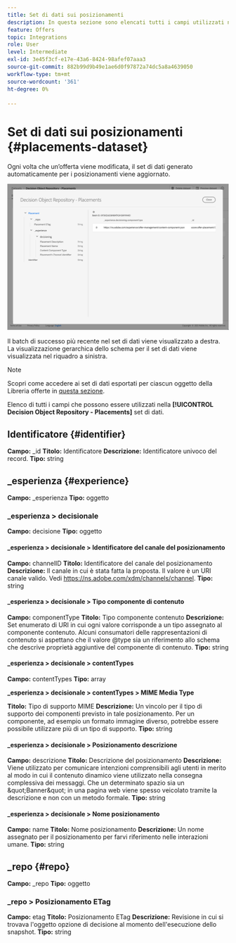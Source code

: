 ```yaml
---
title: Set di dati sui posizionamenti
description: In questa sezione sono elencati tutti i campi utilizzati nel set di dati esportato per i posizionamenti
feature: Offers
topic: Integrations
role: User
level: Intermediate
exl-id: 3e45f3cf-e17e-43a6-8424-98afef07aaa3
source-git-commit: 882b99d9b49e1ae6d0f97872a74dc5a8a4639050
workflow-type: tm+mt
source-wordcount: '361'
ht-degree: 0%

---
```


# Set di dati sui posizionamenti {#placements-dataset}

Ogni volta che un’offerta viene modificata, il set di dati generato automaticamente per i posizionamenti viene aggiornato.

![](../assets/dataset-placements.png)

Il batch di successo più recente nel set di dati viene visualizzato a destra. La visualizzazione gerarchica dello schema per il set di dati viene visualizzata nel riquadro a sinistra.

>[!NOTE]
>
>Scopri come accedere ai set di dati esportati per ciascun oggetto della Libreria offerte in [questa sezione](../export-catalog/access-dataset.md).

Elenco di tutti i campi che possono essere utilizzati nella **[!UICONTROL Decision Object Repository - Placements]** set di dati.

<!--A placement describes a location or place in a personalized message. It is used to set technical constraints for content that the personalization decision supplies. The placement also represents a request to produce certain types of metrics when an experience event is produced where this placement is involved. For instance, the placement facilitates a personalized clickable image inside an email shown to an end-user. The placement may for instance request from the assembled experience that the click on its image gets reported in an experience event with a metric https://ns.adobe.com/xdm/data/metrics/web/linkclicks and a reference to this placement.-->

## Identificatore {#identifier}

**Campo:** _id
**Titolo:** Identificatore
**Descrizione:** Identificatore univoco del record.
**Tipo:** string

## _esperienza {#experience}

**Campo:** _esperienza
**Tipo:** oggetto

### _esperienza > decisionale

**Campo:** decisione
**Tipo:** oggetto

#### _esperienza > decisionale > Identificatore del canale del posizionamento

**Campo:** channelID
**Titolo:** Identificatore del canale del posizionamento
**Descrizione:** Il canale in cui è stata fatta la proposta. Il valore è un URI canale valido. Vedi https://ns.adobe.com/xdm/channels/channel.
**Tipo:** string

#### _esperienza > decisionale > Tipo componente di contenuto

**Campo:** componentType
**Titolo:** Tipo componente contenuto
**Descrizione:** Set enumerato di URI in cui ogni valore corrisponde a un tipo assegnato al componente contenuto. Alcuni consumatori delle rappresentazioni di contenuto si aspettano che il valore @type sia un riferimento allo schema che descrive proprietà aggiuntive del componente di contenuto.
**Tipo:** string

#### _esperienza > decisionale > contentTypes

**Campo:** contentTypes
**Tipo:** array

**_esperienza > decisionale > contentTypes > MIME Media Type**

**Titolo:** Tipo di supporto MIME
**Descrizione:** Un vincolo per il tipo di supporto dei componenti previsto in tale posizionamento. Per un componente, ad esempio un formato immagine diverso, potrebbe essere possibile utilizzare più di un tipo di supporto.
**Tipo:** string

#### _esperienza > decisionale > Posizionamento descrizione

**Campo:** descrizione
**Titolo:** Descrizione del posizionamento
**Descrizione:** Viene utilizzato per comunicare intenzioni comprensibili agli utenti in merito al modo in cui il contenuto dinamico viene utilizzato nella consegna complessiva dei messaggi. Che un determinato spazio sia un \&quot;Banner\&quot; in una pagina web viene spesso veicolato tramite la descrizione e non con un metodo formale.
**Tipo:** string

#### _esperienza > decisionale > Nome posizionamento

**Campo:** name
**Titolo:** Nome posizionamento
**Descrizione:** Un nome assegnato per il posizionamento per farvi riferimento nelle interazioni umane.
**Tipo:** string

## _repo {#repo}

**Campo:** _repo
**Tipo:** oggetto

### _repo > Posizionamento ETag

**Campo:** etag
**Titolo:** Posizionamento ETag
**Descrizione:** Revisione in cui si trovava l&#39;oggetto opzione di decisione al momento dell&#39;esecuzione dello snapshot.
**Tipo:** string
